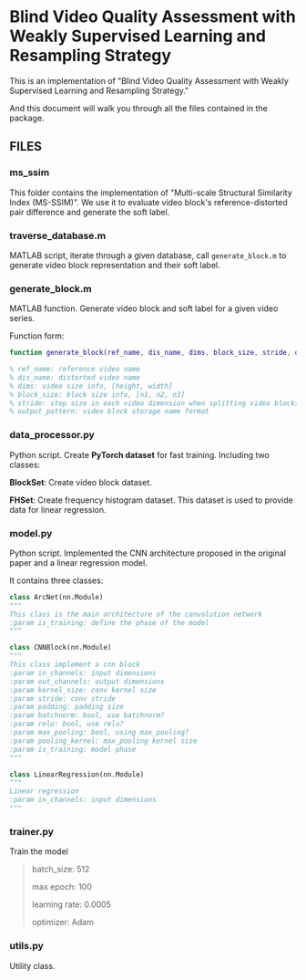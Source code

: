 # Blind Video Quality Assessment with Weakly Supervised Learning and Resampling Strategy

This is an implementation of "Blind Video Quality Assessment with Weakly Supervised Learning and Resampling Strategy." 

 And this document will walk you through all the files contained in the package.

## FILES

### ms_ssim

This folder contains the implementation of "Multi-scale Structural Similarity Index (MS-SSIM)". We use it to evaluate video block's reference-distorted pair difference and generate the soft label.

### traverse_database.m

MATLAB script, iterate through a given database, call `generate_block.m` to generate video block representation and their soft label.

### generate_block.m

MATLAB function. Generate video block and soft label for a given video series.

Function form:

```matlab
function generate_block(ref_name, dis_name, dims, block_size, stride, output_pattern)

% ref_name: reference video name
% dis_name: distorted video name
% dims: video size info, [height, width]
% block_size: block size info, [n1, n2, n3]
% stride: step size in each video dimension when splitting video blocks
% output_pattern: video block storage name format
```

### data_processor.py

Python script. Create **PyTorch dataset** for fast training. Including two classes:

**BlockSet**: Create video block dataset.

**FHSet**: Create frequency histogram dataset. This dataset is used to provide data for linear regression.

### model.py

Python script. Implemented the CNN architecture proposed in the original paper and a linear regression model.

It contains three classes:

```python
class ArcNet(nn.Module)
"""
This class is the main architecture of the convolution network
:param is_training: define the phase of the model
"""

class CNNBlock(nn.Module)
"""
This class implement a cnn block
:param in_channels: input dimensions
:param out_channels: output dimensions
:param kernel_size: conv kernel size
:param stride: conv stride
:param padding: padding size
:param batchnorm: bool, use batchnorm?
:param relu: bool, use relu?
:param max_pooling: bool, using max_pooling?
:param pooling_kernel: max_pooling kernel size
:param is_training: model phase
"""

class LinearRegression(nn.Module)
"""
Linear regression
:param in_channels: input dimensions
"""
```



### trainer.py

Train the model

> batch_size: 512
>
> max epoch: 100
>
> learning rate: 0.0005
>
> optimizer: Adam

### utils.py

Utility class. 



